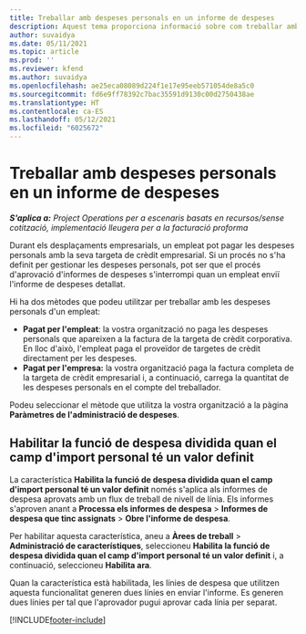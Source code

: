 ```yaml
---
title: Treballar amb despeses personals en un informe de despeses
description: Aquest tema proporciona informació sobre com treballar amb les despeses personals ocasionades pels empleats mentre viatgen amb finalitats empresarials.
author: suvaidya
ms.date: 05/11/2021
ms.topic: article
ms.prod: ''
ms.reviewer: kfend
ms.author: suvaidya
ms.openlocfilehash: ae25eca08089d224f1e17e95eeb571054de8a5c0
ms.sourcegitcommit: fd6e9ff78392c7bac35591d9130c00d2750438ae
ms.translationtype: HT
ms.contentlocale: ca-ES
ms.lasthandoff: 05/12/2021
ms.locfileid: "6025672"
---
```

# <a name="work-with-personal-expenses-on-an-expense-report"></a>Treballar amb despeses personals en un informe de despeses

_**S'aplica a:** Project Operations per a escenaris basats en recursos/sense cotització, implementació lleugera per a la facturació proforma_

Durant els desplaçaments empresarials, un empleat pot pagar les despeses personals amb la seva targeta de crèdit empresarial. Si un procés no s'ha definit per gestionar les despeses personals, pot ser que el procés d'aprovació d'informes de despeses s'interrompi quan un empleat enviï l'informe de despeses detallat.

Hi ha dos mètodes que podeu utilitzar per treballar amb les despeses personals d'un empleat:

  - **Pagat per l'empleat**: la vostra organització no paga les despeses personals que apareixen a la factura de la targeta de crèdit corporativa. En lloc d'això, l'empleat paga el proveïdor de targetes de crèdit directament per les despeses. 
  - **Pagat per l'empresa:** la vostra organització paga la factura completa de la targeta de crèdit empresarial i, a continuació, carrega la quantitat de les despeses personals en el compte del treballador.

Podeu seleccionar el mètode que utilitza la vostra organització a la pàgina **Paràmetres de l'administració de despeses**.


## <a name="enable-split-expense-function-when-personal-amount-field-has-value-defined"></a>Habilitar la funció de despesa dividida quan el camp d'import personal té un valor definit

La característica **Habilita la funció de despesa dividida quan el camp d'import personal té un valor definit** només s'aplica als informes de despesa aprovats amb un flux de treball de nivell de línia. Els informes s'aproven anant a **Processa els informes de despesa** > **Informes de despesa que tinc assignats** > **Obre l'informe de despesa**. 

Per habilitar aquesta característica, aneu a **Àrees de treball** > **Administració de característiques**, seleccioneu **Habilita la funció de despesa dividida quan el camp d'import personal té un valor definit** i, a continuació, seleccioneu **Habilita ara**. 

Quan la característica està habilitada, les línies de despesa que utilitzen aquesta funcionalitat generen dues línies en enviar l'informe. Es generen dues línies per tal que l'aprovador pugui aprovar cada línia per separat.


[!INCLUDE[footer-include](../includes/footer-banner.md)]
